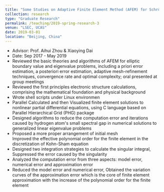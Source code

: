 ```yaml
---
title: "Some Studies on Adaptive Finite Element Method (AFEM) for Schrödinger Equation of Hydrogen Atom"
collection: research
type: "Graduate Research"
permalink: /teaching/2019-spring-research-3
venue: "LSEC, UCAS"
date: 2019-03-01
location: "Beijing, China"
---
```

* Advisor: Prof. Aihui Zhou & Xiaoying Dai 
* Date: Sep 2017 - May 2019
* Reviewed the basic theories and algorithms of AFEM for elliptic boundary value and eigenvalue problems, including a priori error estimation, a posteriori error estimation, adaptive mesh-refinement techniques, convergence rate and optimal complexity; oral presented at group meetings
* Reviewed the first principles electronic structure calculations, comprising the mathematical foundation and physical background
* Wrote shell scripts under Linux environmen
* Parallel Calculated and then Visualized finite element solutions to nonlinear partial differential equations, using C language based on Parallel Hierarchical Grid (PHG) package 
* Designed algorithms to reduce the computation error and iterations caused by hydrogen atom's small spectral gap in numerical solutions to generalized linear eigenvalue problems
* Proposed a more proper arrangement of initial mesh  
  Improved the effective polynomial order for the finite element in the discretization of Kohn-Sham equation
* Designed two integration strategies to calculate the singular integral, Suppressed the error caused by the singularity
* Analyzed the computation error from three aspects: model error, numerical error and approximation error 
* Reduced the model error and numerical error,  Obtained  the variation curves of the approximation error which is the core of finite element approximation with the increase of the polynomial order for the finite element
